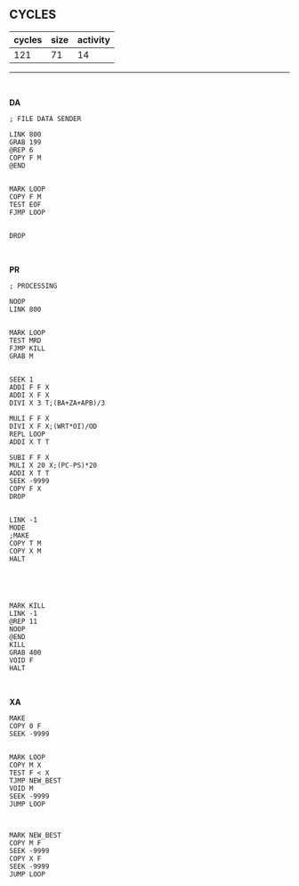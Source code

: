 ## CYCLES

| cycles | size | activity |
| ------ | ---- | -------- |
| 121 | 71 | 14 |
<hr>
<br>

**DA**

```
; FILE DATA SENDER

LINK 800
GRAB 199
@REP 6
COPY F M
@END


MARK LOOP
COPY F M
TEST EOF
FJMP LOOP


DROP
```

<br>

**PR**

```
; PROCESSING

NOOP
LINK 800


MARK LOOP
TEST MRD
FJMP KILL
GRAB M


SEEK 1
ADDI F F X
ADDI X F X
DIVI X 3 T;(BA+ZA+APB)/3

MULI F F X
DIVI X F X;(WRT*OI)/OD
REPL LOOP
ADDI X T T

SUBI F F X
MULI X 20 X;(PC-PS)*20
ADDI X T T
SEEK -9999
COPY F X
DROP


LINK -1
MODE
;MAKE
COPY T M
COPY X M
HALT





MARK KILL
LINK -1
@REP 11
NOOP
@END
KILL
GRAB 400
VOID F
HALT
```

<br>

**XA**

```
MAKE
COPY 0 F
SEEK -9999


MARK LOOP
COPY M X
TEST F < X
TJMP NEW_BEST
VOID M
SEEK -9999
JUMP LOOP



MARK NEW_BEST
COPY M F
SEEK -9999
COPY X F
SEEK -9999
JUMP LOOP
```
